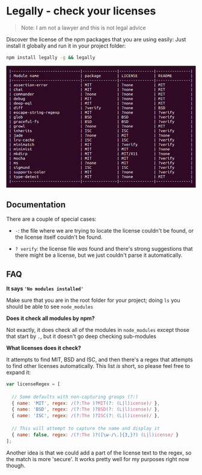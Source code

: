 # Legally - check your licenses

> Note: I am not a lawyer and this is not legal advice

Discover the license of the npm packages that you are using easily: Just install it globally and run it in your project folder:

```bash
npm install legally -g && legally
```

![Licenses](licenses.png)


## Documentation

There are a couple of special cases:

- `-`: the file where we are trying to locate the license couldn't be found, or the license itself couldn't be found.

- `? verify`: the license file *was* found and there's strong suggestions that there might be a license, but we just couldn't parse it automatically.





## FAQ

**It says `'No modules installed'`**

Make sure that you are in the root folder for your project; doing `ls` you should be able to see `node_modules`



**Does it check all modules by npm?**

Not exactly, it does check all of the modules in `node_modules` except those that start by `.`, but it doesn't go deep checking sub-modules


**What licenses does it check?**

It attempts to find MIT, BSD and ISC, and then there's a regex that attempts to find other licenses automatically. This list *is* short, so please feel free to expand it:

```js
var licenseRegex = [

  // Some defaults with non-capturing groups (?:)
  { name: 'MIT', regex: /(?:The )?MIT(?: (L|l)icense)/ },
  { name: 'BSD', regex: /(?:The )?BSD(?: (L|l)icense)/ },
  { name: 'ISC', regex: /(?:The )?ISC(?: (L|l)icense)/ },

  // This will attempt to capture the name and display it
  { name: false, regex: /(?:The )?([\w-/\.]{3,}?) (L|l)icense/ }
];
```

Another idea is that we could add a part of the license text to the regex, so the match is more 'secure'. It works pretty well for my purposes right now though.

